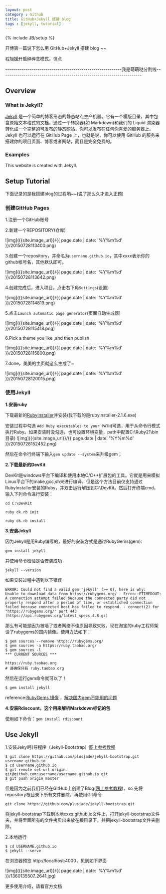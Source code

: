 ```yaml
---
layout: post
category : Github
title: GitHub+Jekyll 搭建 blog
tags : [jekyll, tutorial]
---
```

{% include JB/setup %}

开博第一篇说下怎么用 GitHub+Jekyll 搭建 blog ~~

程旭媛开启碎碎念模式，慎点

----------------------------------------------------------我是萌萌哒分割线----------------------------------------------------------------------

## Overview

### What is Jekyll?

[Jekyll](http://jekyllrb.com/) 是一个简单的博客形态的静态站点生产机器。它有一个模版目录，其中包含原始文本格式的文档，通过一个转换器(如 Markdown)和我们的 Liquid 渲染器转化成一个完整的可发布的静态网站，你可以发布在任何你喜爱的服务器上。Jekyll 也可以运行在 GitHub Page 上，也就是说，你可以使用 GitHub 的服务来搭建你的项目页面、博客或者网站，而且是完全免费的。

### Examples

This website is created with Jekyll.

## Setup Tutorial

下面记录的是我搭建blog的过程哟~~(说了那么久才进入正题)

### 创建GitHub Pages

1.注册一个GitHub账号

2.新建一个REPOSITORY(仓库)

![img]({{site.image_url}}/{{ page.date | date: '%Y%m%d' }}/20150728113400.png)

3.创建一个repository，并命名为`username.github.io`，其中xxxx表示你的github帐号名，其他默认即可。

![img]({{site.image_url}}/{{ page.date | date: '%Y%m%d' }}/20150728113642.png)

4.创建完成后，进入项目，点击右下角`Settings`(设置)

![img]({{site.image_url}}/{{ page.date | date: '%Y%m%d' }}/20150728114819.png)

5.点击`Launch automatic page generator`(页面自动生成器)

![img]({{site.image_url}}/{{ page.date | date: '%Y%m%d' }}/20150728115418.png)

6.Pick a theme you like ,and then publish

![img]({{site.image_url}}/{{ page.date | date: '%Y%m%d' }}/20150728115800.png)

7.done，美美的主页就这么生成了~

![img]({{site.image_url}}/{{ page.date | date: '%Y%m%d' }}/20150728120015.png)


### 使用Jekyll

**1.安装ruby**

下载最新的[RubyInstaller](http://rubyinstaller.org/downloads)并安装(我下载的是rubyinstaller-2.1.6.exe)

安装过程中勾选 `Add Ruby executables to your PATH`(可选，用于从命令行模式执行Ruby。如果安装时没勾选，也可设置环境变量，path中配置C:\Ruby21\bin目录)
![img]({{site.image_url}}/{{ page.date | date: '%Y%m%d' }}/20150728152452.png)

然后在命令行终端下输入`gem update --system`来升级gem；

**2.下载最新的DevKit**

DevKit是windows平台下编译和使用本地C/C++扩展包的工具。它就是用来模拟Linux平台下的make,gcc,sh来进行编译。但是这个方法目前仅支持通过RubyInstaller安装的Ruby，并双击运行解压到C:\DevKit。然后打开终端cmd，输入下列命令进行安装：

    cd C:\DevKit

    ruby dk.rb init

    ruby dk.rb install

**3.安装Jekyll**

因为Jekyll是用Ruby编写的，最好的安装方式是通过RubyGems(gem):

`gem install jekyll`

并使用命令检验是否安装成功 

`jekyll --version`

如果安装过程中遇到以下错误

    ERROR: Could not find a valid gem 'jekyll' (>= 0), here is why:
    Unable to download data from https://rubygems.org/ - Errno::ETIMEDOUT:
    A connection attempt failed because the connected party did not properly respond after a period of time, or established connection failed because connected host has failed to respond. - connect(2) for "https://rubygems.org/" port 443 (https://api.rubygems.org/latest_specs.4.8.gz) 

那么有可能是因为被墙了或者网络不佳原因导致失败，现在淘宝的ruby工程师架设了rubygems的国内镜像。使用方法如下：

    $ gem sources --remove https://rubygems.org/
    $ gem sources -a https://ruby.taobao.org/
    $ gem sources -l
    *** CURRENT SOURCES ***

    https://ruby.taobao.org
    # 请确保只有 ruby.taobao.org
    
然后在运行gem命令就可以了！

    $ gem install jekyll

reference:[RubyGems 镜像](https://ruby.taobao.org/)
，[解决国内gem不能用的问题](http://www.haorooms.com/post/gem_not_use)

**4.安装Rdiscount，这个用来解析Markdown标记的包**

使用如下命令：`gem install rdiscount`

## Use Jekyll

1.安装Jekyll引导程序（Jekyll-Bootstrap）[网上参考教程](http://www.mceiba.com/develop/jekyll-introduction.html)

    $ git clone https://github.com/plusjade/jekyll-bootstrap.git username.github.io
    $ cd username.github.io
    $ git remote set-url origin git@github.com:username/username.github.io.git
    $ git push origin master

但是因为之前我们已经在GitHub上创建了Blog([网上参考教程](http://pigerla.com/learn-note/2013-06-12/create-a-blog-with-jekyll-bootstrap/))，so
先将repository根目录下所有文件删除，再使用Git命令

`git clone https://github.com/plusjade/jekyll-bootstrap.git`

将jekyll-bootstrap下载到本地xxxx.github.io文件上，打开jekyll-bootstrap文件夹，并将里面所有的文件拷贝出来放在根目录下，并把jekyll-bootstrap文件夹删除。



2.本地运行

    $ cd USERNAME.github.io
    $ jekyll --serve

在浏览器预览 http://localhost:4000，见到如下界面

![img]({{site.image_url}}/{{ page.date | date: '%Y%m%d' }}/1360135507_2641.jpg)

更多使用介绍，请看官方文档


